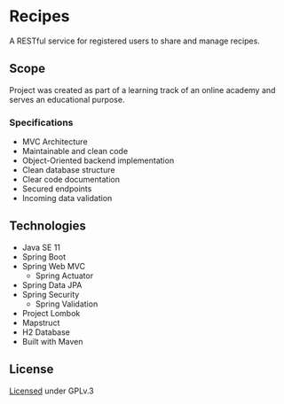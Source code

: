 # Recipes
A RESTful service for registered users to share and manage recipes.

## Scope
Project was created as part of a learning track of an online academy and serves an educational purpose.

### Specifications
* MVC Architecture
* Maintainable and clean code
* Object-Oriented backend implementation
* Clean database structure
* Clear code documentation
* Secured endpoints
* Incoming data validation

## Technologies
* Java SE 11
* Spring Boot
* Spring Web MVC
  * Spring Actuator 
* Spring Data JPA
* Spring Security
  * Spring Validation
* Project Lombok
* Mapstruct
* H2 Database
* Built with Maven

## License
[Licensed](LICENSE) under GPLv.3